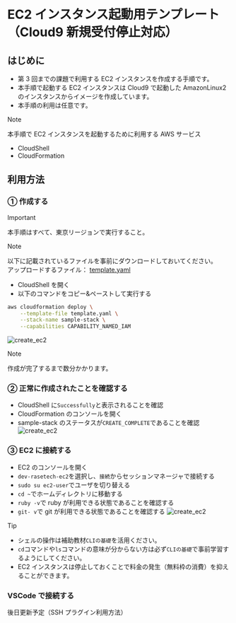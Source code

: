 # EC2 インスタンス起動用テンプレート（Cloud9 新規受付停止対応）

## はじめに

- 第 3 回までの課題で利用する EC2 インスタンスを作成する手順です。
- 本手順で起動する EC2 インスタンスは Cloud9 で起動した AmazonLinux2 のインスタンスからイメージを作成しています。
- 本手順の利用は任意です。

> [!NOTE]
> 本手順で EC2 インスタンスを起動するために利用する AWS サービス
>
> - CloudShell
> - CloudFormation

## 利用方法

### ① 作成する

> [!IMPORTANT]
> 本手順はすべて、東京リージョンで実行すること。

> [!NOTE]
> 以下に記載されているファイルを事前にダウンロードしておいてください。  
> アップロードするファイル： [template.yaml](./template.yaml)

- CloudShell を開く
- 以下のコマンドをコピー&ペーストして実行する

```bash
aws cloudformation deploy \
    --template-file template.yaml \
    --stack-name sample-stack \
    --capabilities CAPABILITY_NAMED_IAM
```

![create_ec2](./assets/gif/create_ec2_demo.gif)

> [!NOTE]
> 作成が完了するまで数分かかります。

### ② 正常に作成されたことを確認する

- CloudShell に`Successfully`と表示されることを確認
- CloudFormation のコンソールを開く
- sample-stack のステータスが`CREATE_COMPLETE`であることを確認
  ![create_ec2](./assets/gif/check_stack_demo.gif)

### ③ EC2 に接続する

- EC2 のコンソールを開く
- `dev-rasetech-ec2`を選択し、`接続`からセッションマネージャで接続する
- `sudo su ec2-user`でユーザを切り替える
- `cd ~`でホームディレクトリに移動する
- `ruby -v`で ruby が利用できる状態であることを確認する
- `git- v`で git が利用できる状態であることを確認する
  ![create_ec2](./assets/gif/connect_ec2_demo.gif)

> [!TIP]
>
> - シェルの操作は補助教材`CLIの基礎`を活用ください。
> - `cd`コマンドや`ls`コマンドの意味が分からない方は必ず`CLIの基礎`で事前学習するようにしてください。
> - EC2 インスタンスは停止しておくことで料金の発生（無料枠の消費）を抑えることができます。

### VSCode で接続する

後日更新予定（SSH プラグイン利用方法）
